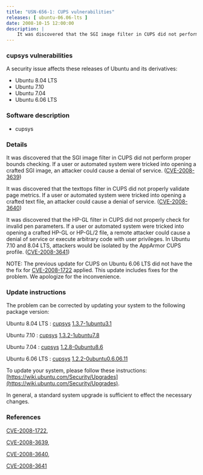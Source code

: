 ```yaml
---
title: "USN-656-1: CUPS vulnerabilities"
releases: [ ubuntu-06.06-lts ]
date: 2008-10-15 12:00:00
description: |
    It was discovered that the SGI image filter in CUPS did not perform proper bounds checking. If a user or automated system were tricked into opening a crafted SGI image, an attacker could cause a denial of service. ([CVE-2008-3639](http://people.ubuntu.com/~ubuntu-security/cve/CVE-2008-3639))
--- 
```

 
### cupsys vulnerabilities

A security issue affects these releases of Ubuntu and its derivatives:

* Ubuntu 8.04 LTS
* Ubuntu 7.10
* Ubuntu 7.04
* Ubuntu 6.06 LTS

### Software description

* cupsys 

### Details

It was discovered that the SGI image filter in CUPS did not perform proper bounds checking. If a user or automated system were tricked into opening a crafted SGI image, an attacker could cause a denial of service. ([CVE-2008-3639](http://people.ubuntu.com/~ubuntu-security/cve/CVE-2008-3639))

It was discovered that the texttops filter in CUPS did not properly validate page metrics. If a user or automated system were tricked into opening a crafted text file, an attacker could cause a denial of service. ([CVE-2008-3640](http://people.ubuntu.com/~ubuntu-security/cve/CVE-2008-3640))

It was discovered that the HP-GL filter in CUPS did not properly check for invalid pen parameters. If a user or automated system were tricked into opening a crafted HP-GL or HP-GL/2 file, a remote attacker could cause a denial of service or execute arbitrary code with user privileges. In Ubuntu 7.10 and 8.04 LTS, attackers would be isolated by the AppArmor CUPS profile. ([CVE-2008-3641](http://people.ubuntu.com/~ubuntu-security/cve/CVE-2008-3641))

NOTE: The previous update for CUPS on Ubuntu 6.06 LTS did not have the the fix for [CVE-2008-1722](http://people.ubuntu.com/~ubuntu-security/cve/CVE-2008-1722) applied. This update includes fixes for the problem. We apologize for the inconvenience. 

### Update instructions

The problem can be corrected by updating your system to the following package version:

Ubuntu 8.04 LTS
 : [cupsys](https://launchpad.net/ubuntu/+source/cupsys) <span> [1.3.7-1ubuntu3.1](https://launchpad.net/ubuntu/+source/cupsys/1.3.7-1ubuntu3.1) </span> 

Ubuntu 7.10
 : [cupsys](https://launchpad.net/ubuntu/+source/cupsys) <span> [1.3.2-1ubuntu7.8](https://launchpad.net/ubuntu/+source/cupsys/1.3.2-1ubuntu7.8) </span> 

Ubuntu 7.04
 : [cupsys](https://launchpad.net/ubuntu/+source/cupsys) <span> [1.2.8-0ubuntu8.6](https://launchpad.net/ubuntu/+source/cupsys/1.2.8-0ubuntu8.6) </span> 

Ubuntu 6.06 LTS
 : [cupsys](https://launchpad.net/ubuntu/+source/cupsys) <span> [1.2.2-0ubuntu0.6.06.11](https://launchpad.net/ubuntu/+source/cupsys/1.2.2-0ubuntu0.6.06.11) </span> 

To update your system, please follow these instructions: [https://wiki.ubuntu.com/Security/Upgrades](https://wiki.ubuntu.com/Security/Upgrades).

In general, a standard system upgrade is sufficient to effect the necessary changes. 

### References

 [CVE-2008-1722](http://people.ubuntu.com/~ubuntu-security/cve/CVE-2008-1722), 

 [CVE-2008-3639](http://people.ubuntu.com/~ubuntu-security/cve/CVE-2008-3639), 

 [CVE-2008-3640](http://people.ubuntu.com/~ubuntu-security/cve/CVE-2008-3640), 

 [CVE-2008-3641](http://people.ubuntu.com/~ubuntu-security/cve/CVE-2008-3641)
 
